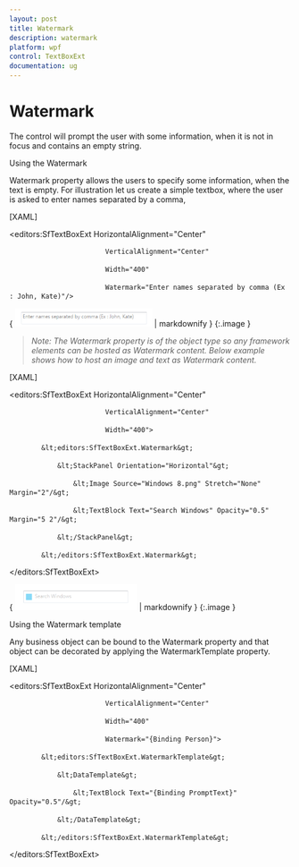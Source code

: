 ```yaml
---
layout: post
title: Watermark
description: watermark
platform: wpf
control: TextBoxExt
documentation: ug
---
```


# Watermark

The control will prompt the user with some information, when it is not in focus and contains an empty string.

Using the Watermark

Watermark property allows the users to specify some information, when the text is empty. For illustration let us create a simple textbox, where the user is asked to enter names separated by a comma,



[XAML]



<editors:SfTextBoxExt HorizontalAlignment="Center" 

                            VerticalAlignment="Center" 

                            Width="400"

                            Watermark="Enter names separated by comma (Ex : John, Kate)"/>



{ ![C:/Users/ApoorvahR/Desktop/2.png](Watermark_images/Watermark_img1.png) | markdownify }
{:.image }


> _Note: The Watermark property is of the object type so any framework elements can be hosted as Watermark content. Below example shows how to host an image and text as Watermark content._

> 

[XAML]



<editors:SfTextBoxExt HorizontalAlignment="Center" 

                            VerticalAlignment="Center" 

                            Width="400">

            &lt;editors:SfTextBoxExt.Watermark&gt;

                &lt;StackPanel Orientation="Horizontal"&gt;

                    &lt;Image Source="Windows 8.png" Stretch="None" Margin="2"/&gt;

                    &lt;TextBlock Text="Search Windows" Opacity="0.5" Margin="5 2"/&gt;

                &lt;/StackPanel&gt;

            &lt;/editors:SfTextBoxExt.Watermark&gt;

&lt;/editors:SfTextBoxExt&gt;



{ ![C:/Users/ApoorvahR/Desktop/3.png](Watermark_images/Watermark_img2.png) | markdownify }
{:.image }






Using the Watermark template

Any business object can be bound to the Watermark property and that object can be decorated by applying the WatermarkTemplate property.



[XAML]



<editors:SfTextBoxExt HorizontalAlignment="Center" 

                            VerticalAlignment="Center" 

                            Width="400"

                            Watermark="{Binding Person}">

            &lt;editors:SfTextBoxExt.WatermarkTemplate&gt;

                &lt;DataTemplate&gt;

                    &lt;TextBlock Text="{Binding PromptText}" Opacity="0.5"/&gt;

                &lt;/DataTemplate&gt;

            &lt;/editors:SfTextBoxExt.WatermarkTemplate&gt;

&lt;/editors:SfTextBoxExt&gt;




